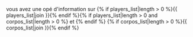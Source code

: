 vous avez une opé d'information sur {% if players_list|length > 0 %}{{ players_list|join }}{% endif %}{% if players_list|length > 0 and corpos_list|length > 0 %} et {% endif %} {% if corpos_list|length > 0 %}{{ corpos_list|join }}{% endif %}